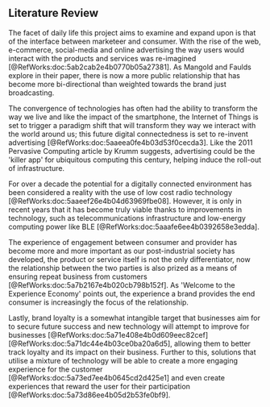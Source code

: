﻿<section>

# Literature Review

The facet of daily life this project aims to examine and expand upon is that of the interface between marketeer and consumer. 
With the rise of the web, e-commerce, social-media and online advertising the way users would interact with the products and services was re-imagined [@RefWorks:doc:5ab2cab2e4b0770b05a27381]. 
As Mangold and Faulds explore in their paper, there is now a more public relationship that has become more bi-directional than weighted towards the brand just broadcasting.

The convergence of technologies has often had the ability to transform the way we live and like the impact of the smartphone, the Internet of Things is set to trigger a paradigm shift that will transform they way we interact with the world around us; this future digital connectedness is set to re-invent advertising [@RefWorks:doc:5aaeea0fe4b03d53f0cecda3]. 
Like the 2011 Pervasive Computing article by Krumm suggests, advertising could be the 'killer app' for ubiquitous computing this century, helping induce the roll-out of infrastructure.

For over a decade the potential for a digitally connected environment has been considered a reality with the use of low cost radio technology [@RefWorks:doc:5aaeef26e4b04d63969fbe08]. 
However, it is only in recent years that it has become truly viable thanks to improvements in technology, such as telecommunications infrastructure and low-energy computing power like BLE [@RefWorks:doc:5aaafe6ee4b0392658e3edda].

The experience of engagement between consumer and provider has become more and more important as our post-industrial society has developed, the product or service itself is not the only differentiator, now the relationship between the two parties is also prized as a means of ensuring repeat business from customers [@RefWorks:doc:5a7b2167e4b020cb798b152f]. 
As 'Welcome to the Experience Economy' points out, the experience a brand provides the end consumer is increasingly the focus of the relationship.

Lastly, brand loyalty is a somewhat intangible target that businesses aim for to secure future success and new technology will attempt to improve for businesses [@RefWorks:doc:5a71e408e4b0d609eec82cef][@RefWorks:doc:5a71dc44e4b03ce0ba20a6d5], allowing them to better track loyalty and its impact on their business. 
Further to this, solutions that utilise a mixture of technology will be able to create a more engaging experience for the customer  [@RefWorks:doc:5a73ed7ee4b0645cd2d425e1] and even create experiences that reward the user for their participation [@RefWorks:doc:5a73d86ee4b05d2b53fe0bf9].

</section>